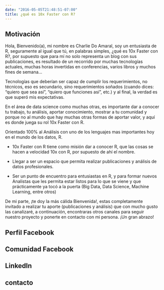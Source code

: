 ```yaml
---
date: "2016-05-05T21:48:51-07:00"
title: ¿qué es 10x Faster con R?
---
```


## Motivación
Hola, Bienvenido(a), mi nombre es Charlie Do Amaral, soy un entusiasta de R,  seguramente al igual que tú, en palabras simples, ¿qué es 10x Faster con R?, por supuesto que para mí no solo representa un blog con sus publicaciones, es resultado de un recorrido por muchas tecnologías actuales, muchas horas invertidas en conferencias, varios libros y muchos fines de semana…

Tecnologías que deberían ser capaz de cumplir los requerimientos, no técnicos, eso es secundario, sino requerimientos soñados (cuando dices: “quiero que sea así”, “quiero que funciones así”, etc.) y al final, la verdad es que superó mis expectativas.

En el área de data science como muchas otras, es importante dar a conocer tu trabajo, tu análisis, aportar conocimiento, mostrar a tu comunidad y porque no al mundo que hay muchas otras formas de aportar valor, y aquí es donde juega su rol 10x Faster con R.

Orientado 100% al Análisis con uno de los lenguajes mas importantes hoy en el mundo de los datos, R.

* 10x Faster con R tiene como misión dar a conocer R, que las cosas se hacen a velocidad 10x con R, por supuesto de ahí el nombre.

* Llegar a ser un espacio que permita realizar publicaciones y análisis de datos profesionales.

* Ser un punto de encuentro para entusiastas en R, y para formar nuevos Analistas que les permita estar listos para lo que se viene y que prácticamente ya tocó a la puerta (Big Data, Data Science, Machine Learning, entre otros)  

De mi parte, ¡te doy la más cálida Bienvenida!, estas completamente invitado a realizar tu aporte (publicaciones y análisis) que con mucho gusto las canalizaré, a continuación, encontraras otros canales para seguir nuestro proyecto y ponerte en contacto con mi persona. ¡Un gran abrazo!  

## Perfil Facebook

## Comunidad Facebook

## LinkedIn

## contacto













